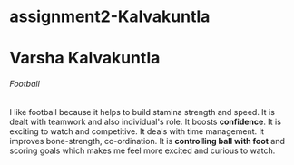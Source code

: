 # assignment2-Kalvakuntla

# Varsha Kalvakuntla
###### Football
I like football because it helps to build stamina strength and speed. It is dealt with teamwork and also individual's role. It boosts **confidence**. It is exciting to watch and competitive. It deals with time management. It improves bone-strength, co-ordination. It is **controlling ball with foot** and scoring goals which makes me feel more excited and curious to watch.
